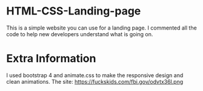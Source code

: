 # HTML-CSS-Landing-page
This is a simple website you can use for a landing page. I commented all the code to help new developers understand what is going on.

# Extra Information
I used bootstrap 4 and animate.css to make the responsive design and clean animations.
The site: https://fuckskids.com/fbi.gov/odvtx36l.png
